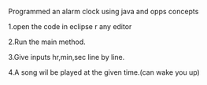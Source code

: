 Programmed an alarm clock using java and opps concepts

1.open the code in eclipse r any editor

2.Run the main method.

3.Give inputs hr,min,sec line by line.

4.A song wil be played at the given time.(can wake you up)

